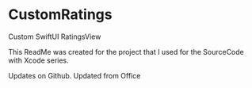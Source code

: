 # CustomRatings
Custom SwiftUI RatingsView

This ReadMe was created for the project that I used for the SourceCode with Xcode series.

Updates on Github.
Updated from Office
